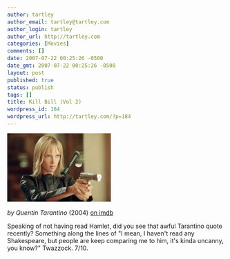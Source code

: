 ```yaml
---
author: tartley
author_email: tartley@tartley.com
author_login: tartley
author_url: http://tartley.com
categories: [Movies]
comments: []
date: 2007-07-22 00:25:26 -0500
date_gmt: 2007-07-22 00:25:26 -0500
layout: post
published: true
status: publish
tags: []
title: Kill Bill (Vol 2)
wordpress_id: 184
wordpress_url: http://tartley.com/?p=184
---
```


![Kill Bill Vol 2](/assets/2007/07/killbill.jpg)

*by Quentin Tarantino* (2004)
[on imdb](http://imdb.com/title/tt0378194/)

Speaking of not having read Hamlet, did you see that awful Tarantino
quote recently? Something along the lines of "I mean, I haven't read any
Shakespeare, but people are keep comparing me to him, it's kinda
uncanny, you know?" Twazzock. 7/10.
